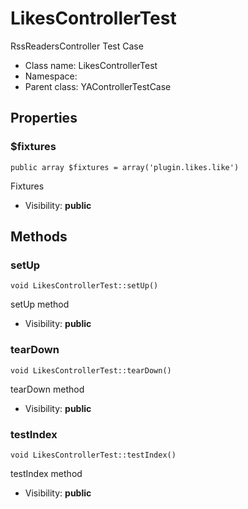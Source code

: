 LikesControllerTest
===============

RssReadersController Test Case




* Class name: LikesControllerTest
* Namespace: 
* Parent class: YAControllerTestCase





Properties
----------


### $fixtures

    public array $fixtures = array('plugin.likes.like')

Fixtures



* Visibility: **public**


Methods
-------


### setUp

    void LikesControllerTest::setUp()

setUp method



* Visibility: **public**




### tearDown

    void LikesControllerTest::tearDown()

tearDown method



* Visibility: **public**




### testIndex

    void LikesControllerTest::testIndex()

testIndex method



* Visibility: **public**



